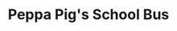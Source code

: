 ---
id: PE06576
title: Peppa Pig's School Bus
price:
    hkd: 199.9
    twd: 799
dimensions:
    w: 20
    l: 13
    h: 14
    unit: cm
imgs: 
    - 'images/products/school-bus.png'
---